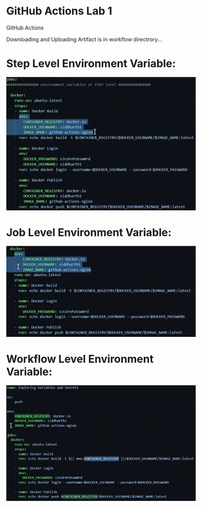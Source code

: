 # GitHub Actions Lab 1
GitHub Actions 

Downloading and Uploading Artifact is in workflow directrory...

# Step Level Environment Variable:
![Alt text](image.png)

# Job Level Environment Variable:
![Alt text](image-1.png)

# Workflow Level Environment Variable:
![Alt text](image-2.png)